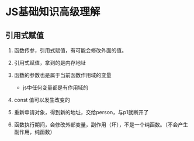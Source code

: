 #  JS基础知识高级理解

## 引用式赋值

1. 函数传参，引用式赋值，有可能会修改外面的值。

2. 引用式赋值，拿到的是内存地址

3. 函数的参数也是属于当前函数作用域的变量

    - js中任何变量都是有作用域的

4. const 值可以发生改变的

5. 重新申请对象，得到新的地址，交给person，与p1就断开了

6. 函数执行期间，会修改外部变量，副作用（坏），不是一个纯函数。（不会产生副作用，纯函数）